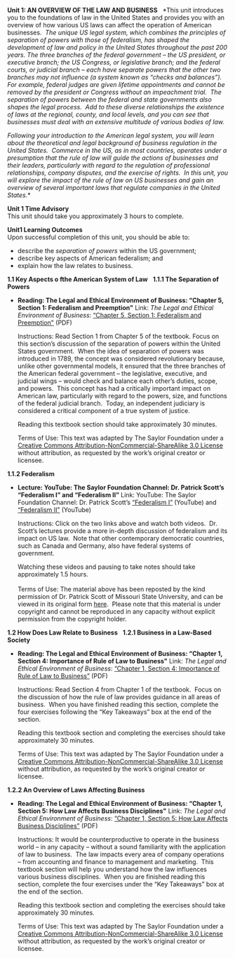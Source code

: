 **Unit 1: AN OVERVIEW OF THE LAW AND BUSINESS** <span id="1"></span> 
*This unit introduces you to the foundations of law in the United States
and provides you with an overview of how various US laws can affect the
operation of American businesses.  *The unique US legal system, which
combines the principles of separation of powers with those of
federalism, has shaped the development of law and policy in the United
States throughout the past 200 years. The three branches of the federal
government – the US president, or executive branch; the US Congress, or
legislative branch; and the federal courts, or judicial branch – each
have separate powers that the other two branches may not influence (a
system known as “checks and balances”).  For example, federal judges are
given lifetime appointments and cannot be removed by the president or
Congress without an impeachment trial.  The separation of powers between
the federal and state governments also shapes the legal process.  Add to
these diverse relationships the existence of laws at the regional,
county, and local levels, and you can see that businesses must deal with
an extensive multitude of various bodies of law.*  
  
 *Following your introduction to the American legal system, you will
learn about the theoretical and legal background of business regulation
in the United States.  Commerce in the US, as in most countries,
operates under a presumption that the rule of law will guide the actions
of businesses and their leaders, particularly with regard to the
regulation of professional relationships, company disputes, and the
exercise of rights.  In this unit, you will explore the impact of the
rule of law on US businesses and gain an overview of several important
laws that regulate companies in the United States.**

**Unit 1 Time Advisory**  
This unit should take you approximately 3 hours to complete.

**Unit1 Learning Outcomes**  
Upon successful completion of this unit, you should be able to:  
-   describe the *separation of powers* within the US government;
-   describe key aspects of American federalism; and
-   explain how the law relates to business.

**1.1 Key Aspects o fthe American System of Law** <span
id="1.1"></span> 
**1.1.1 The Separation of Powers** <span id="1.1.1"></span> 
-   **Reading: The Legal and Ethical Environment of Business: “Chapter
    5, Section 1: Federalism and Preemption"**
    Link: *The Legal and Ethical Environment of Business*: [“Chapter 5,
    Section 1: Federalism and
    Preemption"](http://www.saylor.org/site/wp-content/uploads/2013/06/Legal-Ethical-Environment-Ch5.pdf)
    (PDF)  
      
     Instructions: Read Section 1 from Chapter 5 of the textbook. Focus
    on this section’s discussion of the separation of powers within the
    United States government.  When the idea of separation of powers was
    introduced in 1789, the concept was considered revolutionary
    because, unlike other governmental models, it ensured that the three
    branches of the American federal government – the legislative,
    executive, and judicial wings – would check and balance each other’s
    duties, scope, and powers.  This concept has had a critically
    important impact on American law, particularly with regard to the
    powers, size, and functions of the federal judicial branch.  Today,
    an independent judiciary is considered a critical component of a
    true system of justice.  
      
     Reading this textbook section should take approximately 30
    minutes.  
      
     Terms of Use: This text was adapted by The Saylor Foundation under
    a [Creative Commons Attribution-NonCommercial-ShareAlike 3.0
    License](http://creativecommons.org/licenses/by-nc-sa/3.0/) without
    attribution, as requested by the work’s original creator or
    licensee.

**1.1.2 Federalism** <span id="1.1.2"></span> 
-   **Lecture: YouTube: The Saylor Foundation Channel: Dr. Patrick
    Scott’s “Federalism I” and “Federalism II”**
    Link: YouTube: The Saylor Foundation Channel: Dr. Patrick Scott’s
    [“Federalism
    I”](http://www.youtube.com/watch?v=BmvG4uYQ10c#_blank) (YouTube) and
    [“Federalism
    II”](http://www.youtube.com/watch?v=wj88lVJDfUU&feature=relmfu)
    (YouTube)  
      
     Instructions: Click on the two links above and watch both videos. 
    Dr. Scott’s lectures provide a more in-depth discussion of
    federalism and its impact on US law.  Note that other contemporary
    democratic countries, such as Canada and Germany, also have federal
    systems of government.  
      
     Watching these videos and pausing to take notes should take
    approximately 1.5 hours.  
        
     Terms of Use: The material above has been reposted by the kind
    permission of Dr. Patrick Scott of Missouri State University, and
    can be viewed in its original form
    [here](http://itunes.apple.com/us/itunes-u/pls-101-american-democracy/id416088286#_blank). 
    Please note that this material is under copyright and cannot be
    reproduced in any capacity without explicit permission from the
    copyright holder.

**1.2 How Does Law Relate to Business** <span id="1.2"></span> 
**1.2.1 Business in a Law-Based Society** <span id="1.2.1"></span> 
-   **Reading: The Legal and Ethical Environment of Business: “Chapter
    1, Section 4: Importance of Rule of Law to Business"**
    Link: *The Legal and Ethical Environment of Business*: [“Chapter 1,
    Section 4: Importance of Rule of Law to
    Business”](http://www.saylor.org/site/wp-content/uploads/2013/06/Legal-Ethical-Environment-Ch1.pdf)
    (PDF)  
      
     Instructions: Read Section 4 from Chapter 1 of the textbook.  Focus
    on the discussion of how the rule of law provides guidance in all
    areas of business.  When you have finished reading this section,
    complete the four exercises following the “Key Takeaways” box at the
    end of the section.  
      
     Reading this textbook section and completing the exercises should
    take approximately 30 minutes.  
      
     Terms of Use: This text was adapted by The Saylor Foundation under
    a [Creative Commons Attribution-NonCommercial-ShareAlike 3.0
    License](http://creativecommons.org/licenses/by-nc-sa/3.0/) without
    attribution, as requested by the work’s original creator or
    licensee.

**1.2.2 An Overview of Laws Affecting Business** <span
id="1.2.2"></span> 
-   **Reading: The Legal and Ethical Environment of Business: “Chapter
    1, Section 5: How Law Affects Business Disciplines"**
    Link: *The Legal and Ethical Environment of Business*: [“Chapter 1,
    Section 5: How Law Affects Business
    Disciplines”](http://www.saylor.org/site/wp-content/uploads/2013/06/Legal-Ethical-Environment-Ch1.pdf)
    (PDF)  
      
     Instructions: It would be counterproductive to operate in the
    business world – in any capacity – without a sound familiarity with
    the application of law to business.  The law impacts every area of
    company operations – from accounting and finance to management and
    marketing.  This textbook section will help you understand how the
    law influences various business disciplines.  When you are finished
    reading this section, complete the four exercises under the “Key
    Takeaways” box at the end of the section.  
      
     Reading this textbook section and completing the exercises should
    take approximately 30 minutes.  
      
     Terms of Use: This text was adapted by The Saylor Foundation under
    a [Creative Commons Attribution-NonCommercial-ShareAlike 3.0
    License](http://creativecommons.org/licenses/by-nc-sa/3.0/) without
    attribution, as requested by the work’s original creator or
    licensee.


